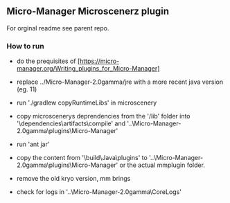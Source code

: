 ## Micro-Manager Microscenerz plugin

For orginal readme see parent repo.

### How to run

- do the prequisites of [https://micro-manager.org/Writing_plugins_for_Micro-Manager]
- replace ../Micro-Manager-2.0gamma/jre with a more recent java version (eg. 11)
- run './gradlew copyRuntimeLibs' in microscenery
- copy microscenerys deprendencies from the '/lib' folder into '\dependencies\artifacts\compile' and '..\Micro-Manager-2.0gamma\plugins\Micro-Manager'
- run 'ant jar'
- copy the content from '\build\Java\plugins' to '..\Micro-Manager-2.0gamma\plugins\Micro-Manager' or the actual mmplugin folder.
- remove the old kryo version, mm brings

- check for logs in '..\Micro-Manager-2.0gamma\CoreLogs'

